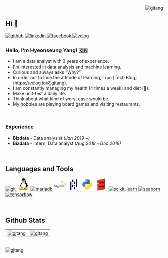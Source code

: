 <p align="right"> <img src="https://komarev.com/ghpvc/?username=gjtang&label=Profile%20views&color=0e75b6&style=flat" alt="gjtang" /> </p>

## Hi 👋

<a href="https://github.com/gjTang" target="_blank">
  <img src=https://img.shields.io/badge/github-%2324292e.svg?&style=for-the-badge&logo=github&logoColor=white alt=github style="margin-bottom: 5px;" />
</a>
<a href="https://www.linkedin.com/in/gjtang/" target="_blank">
  <img src=https://img.shields.io/badge/linkedin-%231E77B5.svg?&style=for-the-badge&logo=linkedin&logoColor=white alt=linkedin style="margin-bottom: 5px;" />
</a>
<a href="https://www.facebook.com/gjtangg/" target="_blank">
  <img src=https://img.shields.io/badge/facebook-%232E87FB.svg?&style=for-the-badge&logo=facebook&logoColor=white alt=facebook style="margin-bottom: 5px;" />
</a>
<a href="https://velog.io/@gjtang" target="_blank">
  <img src=https://img.shields.io/badge/-Velog-20c997?&style=for-the-badge&logoColor=white alt=velog style="margin-bottom: 5px;" />
</a>

### Hello, I'm Hyeonseung Yang! 🇰🇷
- I am a data analyst with 3 years of experience.
- I'm interested in data analysis and machine learning.
- Curious and always asks “Why?”
- In order not to lose the attitude of learning, I run [Tech Blog] (https://velog.io/@gjtang).
- I am constantly managing my health (4 times a week) and diet (🐔).
- Make unit-test a daily life.
- Think about what kind of worst case would be.
- My hobbies are playing board games and visiting restaurants.
<br>

### Experience
- **Bizdata** - Data analysist *(Jan 2019 ~)*
- **Bizdata** - Intern, Data analyst *(Aug 2018 - Dec 2018)* 
<br>  

## Languages and Tools
<p align="left"> <a href="https://git-scm.com/" target="_blank" rel="noreferrer"> <img src="https://www.vectorlogo.zone/logos/git-scm/git-scm-icon.svg" alt="git" width="40" height="40"/> </a> <a href="https://www.linux.org/" target="_blank" rel="noreferrer"> <img src="https://raw.githubusercontent.com/devicons/devicon/master/icons/linux/linux-original.svg" alt="linux" width="40" height="40"/> </a> <a href="https://mariadb.org/" target="_blank" rel="noreferrer"> <img src="https://www.vectorlogo.zone/logos/mariadb/mariadb-icon.svg" alt="mariadb" width="40" height="40"/> </a> <a href="https://www.mysql.com/" target="_blank" rel="noreferrer"> <img src="https://raw.githubusercontent.com/devicons/devicon/master/icons/mysql/mysql-original-wordmark.svg" alt="mysql" width="40" height="40"/> </a> <a href="https://pandas.pydata.org/" target="_blank" rel="noreferrer"> <img src="https://raw.githubusercontent.com/devicons/devicon/2ae2a900d2f041da66e950e4d48052658d850630/icons/pandas/pandas-original.svg" alt="pandas" width="40" height="40"/> </a> <a href="https://www.python.org" target="_blank" rel="noreferrer"> <img src="https://raw.githubusercontent.com/devicons/devicon/master/icons/python/python-original.svg" alt="python" width="40" height="40"/> </a> <a href="https://www.scala-lang.org" target="_blank" rel="noreferrer"> <img src="https://raw.githubusercontent.com/devicons/devicon/master/icons/scala/scala-original.svg" alt="scala" width="40" height="40"/> </a> <a href="https://scikit-learn.org/" target="_blank" rel="noreferrer"> <img src="https://upload.wikimedia.org/wikipedia/commons/0/05/Scikit_learn_logo_small.svg" alt="scikit_learn" width="40" height="40"/> </a> <a href="https://seaborn.pydata.org/" target="_blank" rel="noreferrer"> <img src="https://seaborn.pydata.org/_images/logo-mark-lightbg.svg" alt="seaborn" width="40" height="40"/> </a> <a href="https://www.tensorflow.org" target="_blank" rel="noreferrer"> <img src="https://www.vectorlogo.zone/logos/tensorflow/tensorflow-icon.svg" alt="tensorflow" width="40" height="40"/> </a> </p>
<br>

## Github Stats
<table><tr>
  <td valign="top" width="50%">
    <img align="left" src="https://github-readme-stats.vercel.app/api/top-langs?username=gjtang&show_icons=true&locale=en&layout=compact&hide_border=true" alt="gjtang" />
  </td>       
  <td valign="top" width="50%">
    <img align="left" src="https://github-readme-stats.vercel.app/api?username=gjtang&show_icons=true&locale=en&hide_border=true" alt="gjtang" />
  </td>
</tr></table>  
<br> 

<table>
  <img align="center" src="https://github-readme-streak-stats.herokuapp.com/?user=gjtang&" alt="gjtang" />
</table>  

